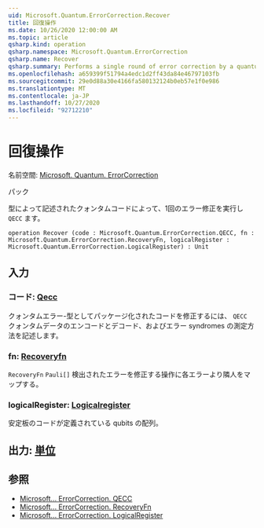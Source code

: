 ```yaml
---
uid: Microsoft.Quantum.ErrorCorrection.Recover
title: 回復操作
ms.date: 10/26/2020 12:00:00 AM
ms.topic: article
qsharp.kind: operation
qsharp.namespace: Microsoft.Quantum.ErrorCorrection
qsharp.name: Recover
qsharp.summary: Performs a single round of error correction by a quantum code described by a `QECC` type.
ms.openlocfilehash: a659399f51794a4edc1d2ff43da84e46797103fb
ms.sourcegitcommit: 29e0d88a30e4166fa580132124b0eb57e1f0e986
ms.translationtype: MT
ms.contentlocale: ja-JP
ms.lasthandoff: 10/27/2020
ms.locfileid: "92712210"
---
```

# <a name="recover-operation"></a>回復操作

名前空間: [Microsoft. Quantum. ErrorCorrection](xref:Microsoft.Quantum.ErrorCorrection)

パック [](https://nuget.org/packages/)


型によって記述されたクォンタムコードによって、1回のエラー修正を実行し `QECC` ます。

```qsharp
operation Recover (code : Microsoft.Quantum.ErrorCorrection.QECC, fn : Microsoft.Quantum.ErrorCorrection.RecoveryFn, logicalRegister : Microsoft.Quantum.ErrorCorrection.LogicalRegister) : Unit
```


## <a name="input"></a>入力

### <a name="code--qecc"></a>コード: [Qecc](xref:Microsoft.Quantum.ErrorCorrection.QECC)

クォンタムエラー-型としてパッケージ化されたコードを修正するには、 `QECC` クォンタムデータのエンコードとデコード、およびエラー syndromes の測定方法を記述します。


### <a name="fn--recoveryfn"></a>fn: [Recoveryfn](xref:Microsoft.Quantum.ErrorCorrection.RecoveryFn)

`RecoveryFn` `Pauli[]` 検出されたエラーを修正する操作に各エラーより隣人をマップする。


### <a name="logicalregister--logicalregister"></a>logicalRegister: [Logicalregister](xref:Microsoft.Quantum.ErrorCorrection.LogicalRegister)

安定板のコードが定義されている qubits の配列。



## <a name="output--unit"></a>出力: [単位](xref:microsoft.quantum.lang-ref.unit)



## <a name="see-also"></a>参照

- [Microsoft... ErrorCorrection. QECC](xref:Microsoft.Quantum.ErrorCorrection.QECC)
- [Microsoft... ErrorCorrection. RecoveryFn](xref:Microsoft.Quantum.ErrorCorrection.RecoveryFn)
- [Microsoft... ErrorCorrection. LogicalRegister](xref:Microsoft.Quantum.ErrorCorrection.LogicalRegister)